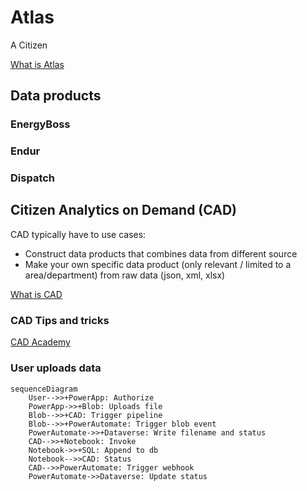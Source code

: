 # Atlas

A Citizen 

[What is Atlas](https://dev.atlas.equinor.com/docs/articles/what-is-atlas/what-is-atlas.html)


## Data products 



### EnergyBoss

### Endur

### Dispatch

## Citizen Analytics on Demand (CAD)

CAD typically have to use cases:

- Construct data products that combines data from different source
- Make your own specific data product (only relevant / limited to a area/department) from raw data (json, xml, xlsx)

[What is CAD](https://dev.atlas.equinor.com/docs/articles/cad/what-is-cad.html)

### CAD Tips and tricks

[CAD Academy](https://dev.atlas.equinor.com/docs/users/cad-academy/README.html)


### User uploads data

``` mermaid
sequenceDiagram
    User-->>+PowerApp: Authorize
    PowerApp->>+Blob: Uploads file
    Blob-->>+CAD: Trigger pipeline
    Blob-->>+PowerAutomate: Trigger blob event
    PowerAutomate->>+Dataverse: Write filename and status
    CAD-->>+Notebook: Invoke
    Notebook->>+SQL: Append to db
    Notebook-->>CAD: Status
    CAD-->>PowerAutomate: Trigger webhook
    PowerAutomate->>Dataverse: Update status
    
```
